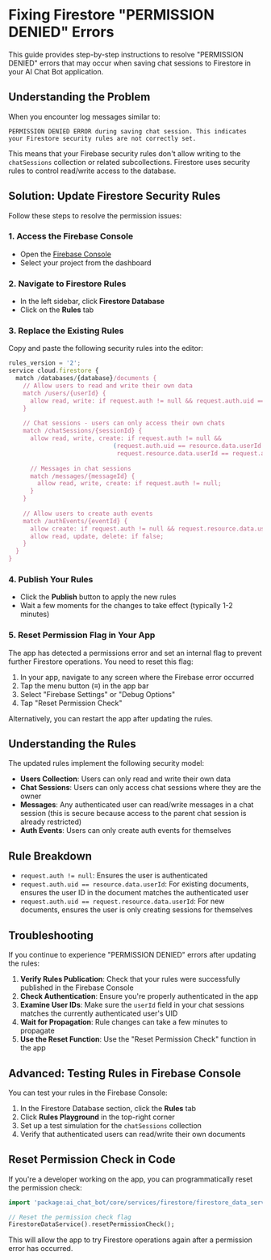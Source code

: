 # Fixing Firestore "PERMISSION DENIED" Errors

This guide provides step-by-step instructions to resolve "PERMISSION DENIED" errors that may occur when saving chat sessions to Firestore in your AI Chat Bot application.

## Understanding the Problem

When you encounter log messages similar to:

```text
PERMISSION DENIED ERROR during saving chat session. This indicates your Firestore security rules are not correctly set.
```

This means that your Firebase security rules don't allow writing to the `chatSessions` collection or related subcollections. Firestore uses security rules to control read/write access to the database.

## Solution: Update Firestore Security Rules

Follow these steps to resolve the permission issues:

### 1. Access the Firebase Console

- Open the [Firebase Console](https://console.firebase.google.com/)
- Select your project from the dashboard

### 2. Navigate to Firestore Rules

- In the left sidebar, click **Firestore Database**
- Click on the **Rules** tab

### 3. Replace the Existing Rules

Copy and paste the following security rules into the editor:

```javascript
rules_version = '2';
service cloud.firestore {
  match /databases/{database}/documents {
    // Allow users to read and write their own data
    match /users/{userId} {
      allow read, write: if request.auth != null && request.auth.uid == userId;
    }
    
    // Chat sessions - users can only access their own chats
    match /chatSessions/{sessionId} {
      allow read, write, create: if request.auth != null && 
                             (request.auth.uid == resource.data.userId || 
                              request.resource.data.userId == request.auth.uid);
      
      // Messages in chat sessions
      match /messages/{messageId} {
        allow read, write, create: if request.auth != null;
      }
    }
    
    // Allow users to create auth events
    match /authEvents/{eventId} {
      allow create: if request.auth != null && request.resource.data.userId == request.auth.uid;
      allow read, update, delete: if false;
    }
  }
}
```

### 4. Publish Your Rules

- Click the **Publish** button to apply the new rules
- Wait a few moments for the changes to take effect (typically 1-2 minutes)

### 5. Reset Permission Flag in Your App

The app has detected a permissions error and set an internal flag to prevent further Firestore operations. You need to reset this flag:

1. In your app, navigate to any screen where the Firebase error occurred
2. Tap the menu button (≡) in the app bar
3. Select "Firebase Settings" or "Debug Options"
4. Tap "Reset Permission Check"

Alternatively, you can restart the app after updating the rules.

## Understanding the Rules

The updated rules implement the following security model:

- **Users Collection**: Users can only read and write their own data
- **Chat Sessions**: Users can only access chat sessions where they are the owner
- **Messages**: Any authenticated user can read/write messages in a chat session (this is secure because access to the parent chat session is already restricted)
- **Auth Events**: Users can only create auth events for themselves

## Rule Breakdown

- `request.auth != null`: Ensures the user is authenticated
- `request.auth.uid == resource.data.userId`: For existing documents, ensures the user ID in the document matches the authenticated user
- `request.auth.uid == request.resource.data.userId`: For new documents, ensures the user is only creating sessions for themselves

## Troubleshooting

If you continue to experience "PERMISSION DENIED" errors after updating the rules:

1. **Verify Rules Publication**: Check that your rules were successfully published in the Firebase Console
2. **Check Authentication**: Ensure you're properly authenticated in the app
3. **Examine User IDs**: Make sure the `userId` field in your chat sessions matches the currently authenticated user's UID
4. **Wait for Propagation**: Rule changes can take a few minutes to propagate
5. **Use the Reset Function**: Use the "Reset Permission Check" function in the app

## Advanced: Testing Rules in Firebase Console

You can test your rules in the Firebase Console:

1. In the Firestore Database section, click the **Rules** tab
2. Click **Rules Playground** in the top-right corner
3. Set up a test simulation for the `chatSessions` collection
4. Verify that authenticated users can read/write their own documents

## Reset Permission Check in Code

If you're a developer working on the app, you can programmatically reset the permission check:

```dart
import 'package:ai_chat_bot/core/services/firestore/firestore_data_service.dart';

// Reset the permission check flag
FirestoreDataService().resetPermissionCheck();
```

This will allow the app to try Firestore operations again after a permission error has occurred.
